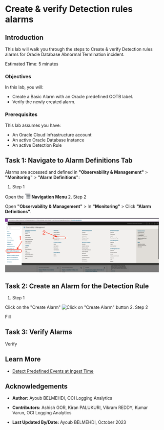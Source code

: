 # Create & verify Detection rules alarms

## Introduction

This lab will walk you through the steps to Create & verify Detection rules alarms for Oracle Database Abnormal Termination incident.

Estimated Time: 5 minutes

### Objectives

In this lab, you will:

* Create a Basic Alarm with an Oracle predefined OOTB label.
* Verify the newly created alarm.

### Prerequisites

This lab assumes you have:

* An Oracle Cloud Infrastructure account
* An active Oracle Database Instance
* An active Detection Rule

## Task 1: Navigate to Alarm Definitions Tab

Alarms are accessed and defined in **"Observability & Management"** > **"Monitoring"** > **"Alarm Definitions"**:

1. Step 1

  Open the ![Left Menu Icon](images/menu-icon.png) **Navigation Menu**
2. Step 2

  Open **"Observability & Management"** > In **"Monitoring"** > Click **"Alarm Definitions"**.

  ![Figure 1: Open the Alarm Definitions board](images/open-the-alarm-definitions-board.png)

## Task 2: Create an Alarm for the Detection Rule

  1. Step 1

  Click on the "Create Alarm"
  ![Click on "Create Alarm" button]()
  2. Step 2

  Fill

## Task 3: Verify Alarms

  Verify

## Learn More

* [Detect Predefined Events at Ingest Time](https://docs.oracle.com/en-us/iaas/logging-analytics/doc/detect-predefined-events-ingest-time.html#GUID-D28CF994-288F-48C3-8CE5-28CE29C3482C)

## Acknowledgements

* **Author:** Ayoub BELMEHDI, OCI Logging Analytics

* **Contributors:** Ashish GOR, Kiran PALUKURI, Vikram REDDY, Kumar Varun, OCI Logging Analytics

* **Last Updated By/Date:** Ayoub BELMEHDI, October 2023
